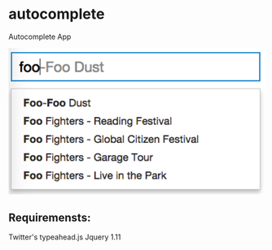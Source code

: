 autocomplete
============

Autocomplete App

![alt tag](https://github.com/svalleru/autocomplete/blob/master/autocomplete.png)


Requiremensts:
--------------
Twitter's typeahead.js
Jquery 1.11
